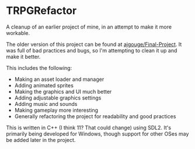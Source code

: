 # TRPGRefactor
A cleanup of an earlier project of mine, in an attempt to make it more workable.

The older version of this project can be found at <a href="https://github.com/ajgouge/Final-Project">ajgouge/Final-Project</a>. It was full of bad practices and bugs, so I'm attempting to clean it up and make it better.

This includes the following:
<ul>
  <li>Making an asset loader and manager</li>
  <li>Adding animated sprites</li>
  <li>Making the graphics and UI much better</li>
  <li>Adding adjustable graphics settings</li>
  <li>Adding music and sounds</li>
  <li>Making gameplay more interesting</li>
  <li>Generally refactoring the project for readability and good practices</li>
</ul>

This is written in C++ (I think 11? That could change) using SDL2. It's primarily being developed for Windows, though support for other OSes may be added later in the project.
